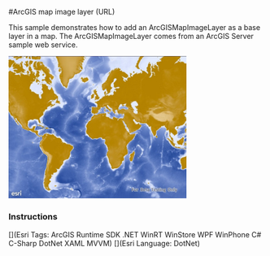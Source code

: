 #ArcGIS map image layer (URL)

This sample demonstrates how to add an ArcGISMapImageLayer as a base layer in a map. The ArcGISMapImageLayer comes from an ArcGIS Server sample web service.

<img src="ArcGISMapImageLayerUrl.jpg" width="350"/>

### Instructions



[](Esri Tags: ArcGIS Runtime SDK .NET WinRT WinStore WPF WinPhone C# C-Sharp DotNet XAML MVVM)
[](Esri Language: DotNet)
